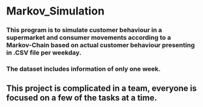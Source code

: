 # Markov_Simulation

### This program is to simulate customer behaviour in a supermarket and consumer movements according to a Markov-Chain based on actual customer behaviour presenting in .CSV file per weekday.
### The dataset includes information of only one week.

## This project is complicated in a team, everyone is focused on a few of the tasks at a time.
